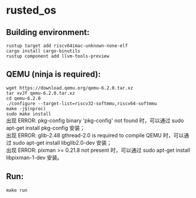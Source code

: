 # rusted_os

## Building environment:
`rustup target add riscv64imac-unknown-none-elf`  
`cargo install cargo-binutils`  
`rustup component add llvm-tools-preview`  

## QEMU (ninja is required):
`wget https://download.qemu.org/qemu-6.2.0.tar.xz`  
`tar xvJf qemu-6.2.0.tar.xz`  
`cd qemu-6.2.0`  
`./configure --target-list=riscv32-softmmu,riscv64-softmmu`  
`make -j$(nproc)`  
`sudo make install`    
出现 ERROR: pkg-config binary 'pkg-config' not found 时，可以通过 sudo apt-get install pkg-config 安装；  
出现 ERROR: glib-2.48 gthread-2.0 is required to compile QEMU 时，可以通过 sudo apt-get install libglib2.0-dev 安装；  
出现 ERROR: pixman >= 0.21.8 not present 时，可以通过 sudo apt-get install libpixman-1-dev 安装。  

## Run:  
`make run`
